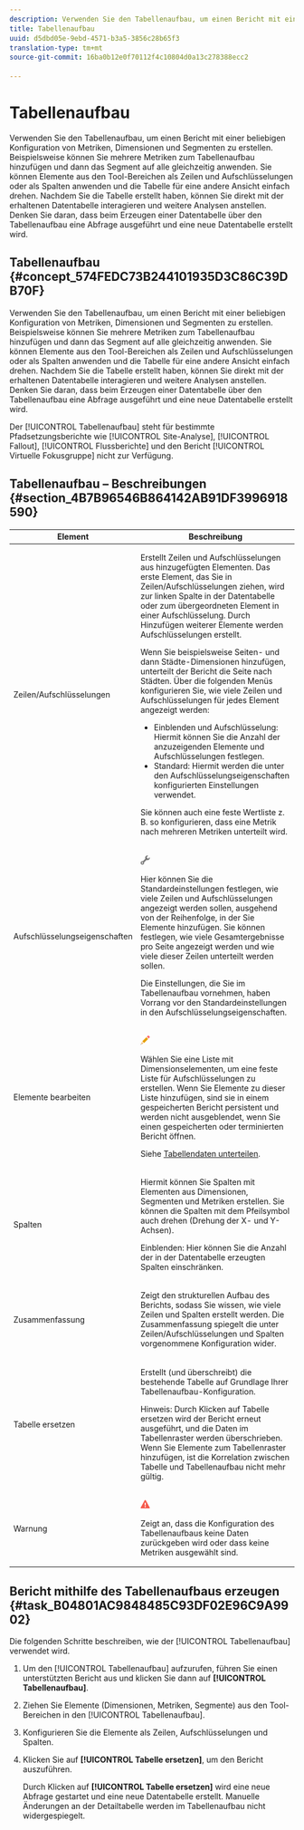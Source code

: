 ```yaml
---
description: Verwenden Sie den Tabellenaufbau, um einen Bericht mit einer beliebigen Konfiguration von Metriken, Dimensionen und Segmenten zu erstellen. Beispielsweise können Sie mehrere Metriken zum Tabellenaufbau hinzufügen und dann das Segment auf alle gleichzeitig anwenden. Sie können Elemente aus den Tool-Bereichen als Zeilen und Aufschlüsselungen oder als Spalten anwenden und die Tabelle für eine andere Ansicht einfach drehen. Nachdem Sie die Tabelle erstellt haben, können Sie direkt mit der erhaltenen Datentabelle interagieren und weitere Analysen anstellen. Denken Sie daran, dass beim Erzeugen einer Datentabelle über den Tabellenaufbau eine Abfrage ausgeführt und eine neue Datentabelle erstellt wird.
title: Tabellenaufbau
uuid: d5dbd05e-9ebd-4571-b3a5-3856c28b65f3
translation-type: tm+mt
source-git-commit: 16ba0b12e0f70112f4c10804d0a13c278388ecc2

---
```



# Tabellenaufbau

Verwenden Sie den Tabellenaufbau, um einen Bericht mit einer beliebigen Konfiguration von Metriken, Dimensionen und Segmenten zu erstellen. Beispielsweise können Sie mehrere Metriken zum Tabellenaufbau hinzufügen und dann das Segment auf alle gleichzeitig anwenden. Sie können Elemente aus den Tool-Bereichen als Zeilen und Aufschlüsselungen oder als Spalten anwenden und die Tabelle für eine andere Ansicht einfach drehen. Nachdem Sie die Tabelle erstellt haben, können Sie direkt mit der erhaltenen Datentabelle interagieren und weitere Analysen anstellen. Denken Sie daran, dass beim Erzeugen einer Datentabelle über den Tabellenaufbau eine Abfrage ausgeführt und eine neue Datentabelle erstellt wird.

## Tabellenaufbau {#concept_574FEDC73B244101935D3C86C39DB70F}

Verwenden Sie den Tabellenaufbau, um einen Bericht mit einer beliebigen Konfiguration von Metriken, Dimensionen und Segmenten zu erstellen. Beispielsweise können Sie mehrere Metriken zum Tabellenaufbau hinzufügen und dann das Segment auf alle gleichzeitig anwenden. Sie können Elemente aus den Tool-Bereichen als Zeilen und Aufschlüsselungen oder als Spalten anwenden und die Tabelle für eine andere Ansicht einfach drehen. Nachdem Sie die Tabelle erstellt haben, können Sie direkt mit der erhaltenen Datentabelle interagieren und weitere Analysen anstellen. Denken Sie daran, dass beim Erzeugen einer Datentabelle über den Tabellenaufbau eine Abfrage ausgeführt und eine neue Datentabelle erstellt wird.

Der [!UICONTROL Tabellenaufbau] steht für bestimmte Pfadsetzungsberichte wie [!UICONTROL Site-Analyse], [!UICONTROL Fallout], [!UICONTROL Flussberichte] und den Bericht [!UICONTROL Virtuelle Fokusgruppe] nicht zur Verfügung.

## Tabellenaufbau – Beschreibungen  {#section_4B7B96546B864142AB91DF3996918590}

<table id="table_C11D78E62DEF48A78B50EFB8669817BC"> 
 <thead> 
  <tr> 
   <th colname="col1" class="entry"> Element </th> 
   <th colname="col2" class="entry"> Beschreibung </th> 
  </tr> 
 </thead>
 <tbody> 
  <tr> 
   <td colname="col1"> <span class="wintitle"> Zeilen/Aufschlüsselungen</span> </td> 
   <td colname="col2"> <p>Erstellt Zeilen und Aufschlüsselungen aus hinzugefügten Elementen. Das erste Element, das Sie in <span class="wintitle">Zeilen/Aufschlüsselungen</span> ziehen, wird zur linken Spalte in der Datentabelle oder zum übergeordneten Element in einer Aufschlüsselung. Durch Hinzufügen weiterer Elemente werden Aufschlüsselungen erstellt. </p> <p>Wenn Sie beispielsweise Seiten- und dann Städte-Dimensionen hinzufügen, unterteilt der Bericht die Seite nach Städten. Über die folgenden Menüs konfigurieren Sie, wie viele Zeilen und Aufschlüsselungen für jedes Element angezeigt werden: </p> 
    <ul id="ul_702F215DFB814398B8F1879EDFEC103F"> 
     <li id="li_95C4DF2B33524C94BBD2E07397393300">  <span class="uicontrol">Einblenden</span> und <span class="uicontrol">Aufschlüsselung</span>: Hiermit können Sie die Anzahl der anzuzeigenden Elemente und Aufschlüsselungen festlegen. </li> 
     <li id="li_D594C7F31A094D1EA1A070B80794E006"> <span class="uicontrol">Standard</span>: Hiermit werden die unter den <span class="wintitle">Aufschlüsselungseigenschaften</span> konfigurierten Einstellungen verwendet. </li> 
    </ul> <p>Sie können auch eine feste Wertliste z. B. so konfigurieren, dass eine Metrik nach mehreren Metriken unterteilt wird. </p> </td> 
  </tr> 
  <tr> 
   <td colname="col1"> <span class="wintitle"> Aufschlüsselungseigenschaften</span> </td> 
   <td colname="col2"> <p><img placement="inline"  src="assets/Settings_Illustrative.png" id="image_C46860621CF94E88AF592B8660F28E57"> </img> </p> <p>Hier können Sie die Standardeinstellungen festlegen, wie viele Zeilen und Aufschlüsselungen angezeigt werden sollen, ausgehend von der Reihenfolge, in der Sie Elemente hinzufügen. Sie können festlegen, wie viele Gesamtergebnisse pro Seite angezeigt werden und wie viele dieser Zeilen unterteilt werden sollen. </p> <p>Die Einstellungen, die Sie im <span class="wintitle">Tabellenaufbau</span> vornehmen, haben Vorrang vor den Standardeinstellungen in den <span class="wintitle">Aufschlüsselungseigenschaften</span>. </p> </td> 
  </tr> 
  <tr> 
   <td colname="col1"> <span class="wintitle"> Elemente bearbeiten</span> </td> 
   <td colname="col2"> <p><img  src="assets/Edit_Buttcon.png" id="image_E44BCC4B0BFF453D8564047E3DA2501A"> </img> </p> <p>Wählen Sie eine Liste mit Dimensionselementen, um eine feste Liste für Aufschlüsselungen zu erstellen. Wenn Sie Elemente zu dieser Liste hinzufügen, sind sie in einem gespeicherten Bericht persistent und werden nicht ausgeblendet, wenn Sie einen gespeicherten oder terminierten Bericht öffnen. </p> <p>Siehe <a href="/help/analyze/ad-hoc-analysis/c-reports-configure.md#task_29BEE0AF09DA4625B9B44BAB77D7C841"  > Tabellendaten unterteilen</a>. </p> </td> 
  </tr> 
  <tr> 
   <td colname="col1"> <span class="wintitle"> Spalten</span> </td> 
   <td colname="col2"> <p>Hiermit können Sie Spalten mit Elementen aus Dimensionen, Segmenten und Metriken erstellen. Sie können die Spalten mit dem Pfeilsymbol auch drehen (Drehung der X- und Y-Achsen). </p> <p> <span class="uicontrol"> Einblenden</span>: Hier können Sie die Anzahl der in der Datentabelle erzeugten Spalten einschränken. </p> </td> 
  </tr> 
  <tr> 
   <td colname="col1"> <span class="wintitle"> Zusammenfassung</span> </td> 
   <td colname="col2"> <p>Zeigt den strukturellen Aufbau des Berichts, sodass Sie wissen, wie viele Zeilen und Spalten erstellt werden. Die Zusammenfassung spiegelt die unter <span class="uicontrol">Zeilen/Aufschlüsselungen</span> und <span class="uicontrol">Spalten</span> vorgenommene Konfiguration wider. </p> </td> 
  </tr> 
  <tr> 
   <td colname="col1"> <span class="wintitle"> Tabelle ersetzen</span> </td> 
   <td colname="col2"> <p>Erstellt (und überschreibt) die bestehende Tabelle auf Grundlage Ihrer <span class="wintitle">Tabellenaufbau</span>-Konfiguration. </p> <p>Hinweis: Durch Klicken auf <span class="uicontrol">Tabelle ersetzen</span> wird der Bericht erneut ausgeführt, und die Daten im Tabellenraster werden überschrieben. Wenn Sie Elemente zum Tabellenraster hinzufügen, ist die Korrelation zwischen Tabelle und <span class="wintitle">Tabellenaufbau</span> nicht mehr gültig. </p> </td> 
  </tr> 
  <tr> 
   <td colname="col1"> Warnung </td> 
   <td colname="col2"> <p><img id="image_619E1068C6084D41853DA3DD6B85DFC9"  src="assets/AlertRed_Illustrative.png" placement="inline" /> </p> <p>Zeigt an, dass die Konfiguration des <span class="wintitle">Tabellenaufbaus</span> keine Daten zurückgeben wird oder dass keine Metriken ausgewählt sind. </p> </td> 
  </tr> 
 </tbody> 
</table>

## Bericht mithilfe des Tabellenaufbaus erzeugen {#task_B04801AC9848485C93DF02E96C9A9902}

Die folgenden Schritte beschreiben, wie der [!UICONTROL Tabellenaufbau] verwendet wird.

<!-- 

t_table_builder.xml

 -->

1. Um den [!UICONTROL Tabellenaufbau] aufzurufen, führen Sie einen unterstützten Bericht aus und klicken Sie dann auf **[!UICONTROL Tabellenaufbau]**.
1. Ziehen Sie Elemente (Dimensionen, Metriken, Segmente) aus den Tool-Bereichen in den [!UICONTROL Tabellenaufbau].
1. Konfigurieren Sie die Elemente als Zeilen, Aufschlüsselungen und Spalten.
1. Klicken Sie auf **[!UICONTROL Tabelle ersetzen]**, um den Bericht auszuführen.

   Durch Klicken auf **[!UICONTROL Tabelle ersetzen]** wird eine neue Abfrage gestartet und eine neue Datentabelle erstellt. Manuelle Änderungen an der Detailtabelle werden im Tabellenaufbau nicht widergespiegelt.

